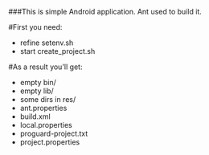 ###This is simple Android application. 
Ant used to build it.

#First you need:

* refine setenv.sh
* start create_project.sh

#As a result you'll get:
* empty bin/
* empty lib/
* some dirs in res/
* ant.properties
* build.xml
* local.properties
* proguard-project.txt
* project.properties
